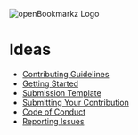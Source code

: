 
![openBookmarkz Logo]()

# Ideas

- [Contributing Guidelines]()
- [Getting Started]()
- [Submission Template]()
- [Submitting Your Contribution]()
- [Code of Conduct]()
- [Reporting Issues]()

